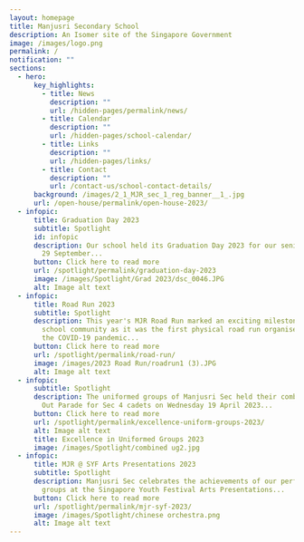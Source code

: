 ```yaml
---
layout: homepage
title: Manjusri Secondary School
description: An Isomer site of the Singapore Government
image: /images/logo.png
permalink: /
notification: ""
sections:
  - hero:
      key_highlights:
        - title: News
          description: ""
          url: /hidden-pages/permalink/news/
        - title: Calendar
          description: ""
          url: /hidden-pages/school-calendar/
        - title: Links
          description: ""
          url: /hidden-pages/links/
        - title: Contact
          description: ""
          url: /contact-us/school-contact-details/
      background: /images/2_1_MJR_sec_1_reg_banner__1_.jpg
      url: /open-house/permalink/open-house-2023/
  - infopic:
      title: Graduation Day 2023
      subtitle: Spotlight
      id: infopic
      description: Our school held its Graduation Day 2023 for our senior classes on
        29 September...
      button: Click here to read more
      url: /spotlight/permalink/graduation-day-2023
      image: /images/Spotlight/Grad 2023/dsc_0046.JPG
      alt: Image alt text
  - infopic:
      title: Road Run 2023
      subtitle: Spotlight
      description: This year's MJR Road Run marked an exciting milestone for the
        school community as it was the first physical road run organised since
        the COVID-19 pandemic...
      button: Click here to read more
      url: /spotlight/permalink/road-run/
      image: /images/2023 Road Run/roadrun1 (3).JPG
      alt: Image alt text
  - infopic:
      subtitle: Spotlight
      description: The uniformed groups of Manjusri Sec held their combined Passing
        Out Parade for Sec 4 cadets on Wednesday 19 April 2023...
      button: Click here to read more
      url: /spotlight/permalink/excellence-uniform-groups-2023/
      alt: Image alt text
      title: Excellence in Uniformed Groups 2023
      image: /images/Spotlight/combined ug2.jpg
  - infopic:
      title: MJR @ SYF Arts Presentations 2023
      subtitle: Spotlight
      description: Manjusri Sec celebrates the achievements of our performing arts
        groups at the Singapore Youth Festival Arts Presentations...
      button: Click here to read more
      url: /spotlight/permalink/mjr-syf-2023/
      image: /images/Spotlight/chinese orchestra.png
      alt: Image alt text
---
```

